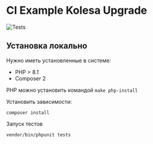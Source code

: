 # CI Example Kolesa Upgrade
![Tests](https://github.com/Tazya/php-ci-upgrade/workflows/tests/badge.svg)

## Установка локально
Нужно иметь установленные в системе: 
- PHP > 8.1 
- Composer 2

PHP можно установить командой ```make php-install```

Установить зависимости:
```
composer install
```
Запуск тестов
```
vendor/bin/phpunit tests
```